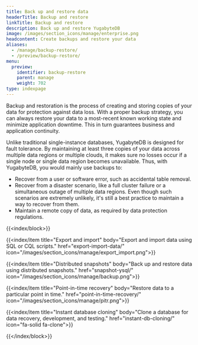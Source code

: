 ```yaml
---
title: Back up and restore data
headerTitle: Backup and restore
linkTitle: Backup and restore
description: Back up and restore YugabyteDB
image: /images/section_icons/manage/enterprise.png
headcontent: Create backups and restore your data
aliases:
  - /manage/backup-restore/
  - /preview/backup-restore/
menu:
  preview:
    identifier: backup-restore
    parent: manage
    weight: 702
type: indexpage
---
```


Backup and restoration is the process of creating and storing copies of your data for protection against data loss. With a proper backup strategy, you can always restore your data to a most-recent known working state and minimize application downtime. This in turn guarantees business and application continuity.

Unlike traditional single-instance databases, YugabyteDB is designed for fault tolerance. By maintaining at least three copies of your data across multiple data regions or multiple clouds, it makes sure no losses occur if a single node or single data region becomes unavailable. Thus, with YugabyteDB, you would mainly use backups to:

* Recover from a user or software error, such as accidental table removal.
* Recover from a disaster scenario, like a full cluster failure or a simultaneous outage of multiple data regions. Even though such scenarios are extremely unlikely, it's still a best practice to maintain a way to recover from them.
* Maintain a remote copy of data, as required by data protection regulations.

{{<index/block>}}

  {{<index/item
    title="Export and import"
    body="Export and import data using SQL or CQL scripts."
    href="export-import-data/"
    icon="/images/section_icons/manage/export_import.png">}}

  {{<index/item
    title="Distributed snapshots"
    body="Back up and restore data using distributed snapshots."
    href="snapshot-ysql/"
    icon="/images/section_icons/manage/backup.png">}}

  {{<index/item
    title="Point-in-time recovery"
    body="Restore data to a particular point in time."
    href="point-in-time-recovery/"
    icon="/images/section_icons/manage/pitr.png">}}

  {{<index/item
    title="Instant database cloning"
    body="Clone a database for data recovery, development, and testing."
    href="instant-db-cloning/"
    icon="fa-solid fa-clone">}}

{{</index/block>}}
